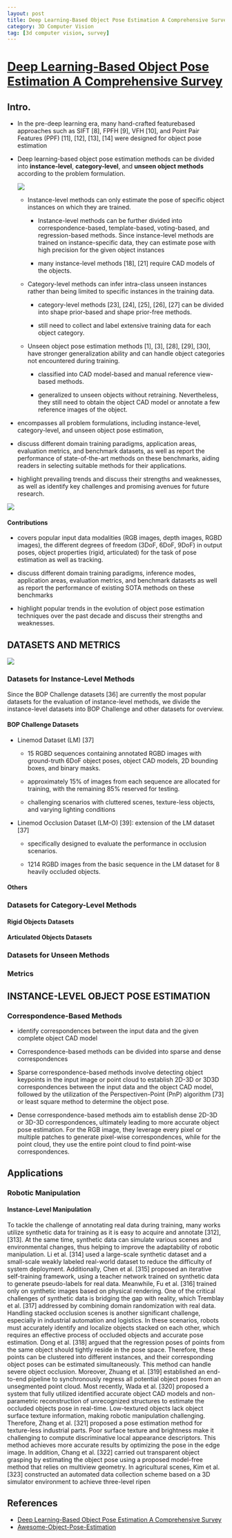 ```yaml
---
layout: post
title: Deep Learning-Based Object Pose Estimation A Comprehensive Survey
category: 3D Computer Vision
tag: [3d computer vision, survey]
---
```



# [Deep Learning-Based Object Pose Estimation A Comprehensive Survey](https://arxiv.org/pdf/2405.07801)

## Intro.
* In the pre-deep learning era, many hand-crafted featurebased approaches such as SIFT [8], FPFH [9], VFH [10], and
Point Pair Features (PPF) [11], [12], [13], [14] were designed for object pose estimation


* Deep learning-based object pose estimation methods can be divided into **instance-level**, **category-level**, and **unseen object methods** according to the problem formulation. 

    <img src='/assets/3d_computer_vision/dl_based_object_pose_estimation/pose_estimation.png'>


    * Instance-level methods can only estimate the pose of specific object instances on which they are trained. 
        
        * Instance-level methods can be further divided into correspondence-based, template-based, voting-based, and regression-based methods. Since instance-level methods are trained on instance-specific data, they can estimate pose with high precision for the given object instances

        * many instance-level methods [18], [21] require CAD models of the objects. 

    * Category-level methods can infer intra-class unseen instances rather than being limited to specific instances in the training data. 
            
        * category-level methods [23], [24], [25], [26], [27] can be divided into shape prior-based and shape prior-free methods. 

        * still need to collect and label extensive training data for each object category.

    * Unseen object pose estimation methods [1], [3], [28], [29], [30], have stronger generalization ability and can handle object categories not encountered during training.

        * classified into CAD model-based and manual reference view-based methods. 
        
        * generalized to unseen objects without retraining. Nevertheless, they still need to obtain the object CAD model or annotate a few reference images of the object.


* encompasses all problem formulations, including instance-level, category-level, and unseen object pose estimation,

* discuss different domain training paradigms, application areas, evaluation metrics, and benchmark datasets, as well as report the performance of state-of-the-art methods on these benchmarks, aiding readers in selecting suitable methods for their applications. 

* highlight prevailing trends and discuss their strengths and weaknesses, as well as identify key challenges
and promising avenues for future research. 

<img src='/assets/3d_computer_vision/dl_based_object_pose_estimation/taxonomy.png'>

#### Contributions
    
* covers popular input data modalities (RGB images, depth images, RGBD images), the different degrees of freedom (3DoF, 6DoF, 9DoF) in output poses, object properties (rigid, articulated) for the task of pose estimation as well as tracking. 

* discuss different domain training paradigms, inference modes, application areas, evaluation metrics, and benchmark datasets as well as report the performance of existing SOTA methods on these benchmarks

* highlight popular trends in the evolution of object pose estimation techniques over the past decade and discuss their strengths and weaknesses.



## DATASETS AND METRICS

<img src='/assets/3d_computer_vision/dl_based_object_pose_estimation/overview_datasets.png'>

### Datasets for Instance-Level Methods

Since the BOP Challenge datasets [36] are currently the most popular datasets for the evaluation of instance-level
methods, we divide the instance-level datasets into BOP Challenge and other datasets for overview.


#### BOP Challenge Datasets

* Linemod Dataset (LM) [37] 
    
    * 15 RGBD sequences containing annotated RGBD images with ground-truth 6DoF object poses, object CAD models, 2D bounding boxes, and binary masks. 
    
    * approximately 15% of images from each sequence are allocated for training, with the remaining 85% reserved for testing.
    
    * challenging scenarios with cluttered scenes, texture-less objects, and varying lighting conditions
    
* Linemod Occlusion Dataset (LM-O) [39]: extension of the LM dataset [37]

    * specifically designed to evaluate the performance in occlusion scenarios. 
    
    * 1214 RGBD images from the basic sequence in the LM dataset for 8 heavily occluded objects. 

#### Others

### Datasets for Category-Level Methods

#### Rigid Objects Datasets

#### Articulated Objects Datasets

### Datasets for Unseen Methods



### Metrics 


## INSTANCE-LEVEL OBJECT POSE ESTIMATION

### Correspondence-Based Methods

* identify correspondences between the input data and the given complete object CAD model

* Correspondence-based methods can be divided into sparse and dense correspondences

* Sparse correspondence-based methods involve detecting object keypoints in the input image or point cloud to establish 2D-3D or 3D3D correspondences between the input data and the object CAD model, followed by the utilization of the Perspectiven-Point (PnP) algorithm [73] or least square method to determine the object pose. 

* Dense correspondence-based methods aim to establish dense 2D-3D or 3D-3D correspondences, ultimately leading to more accurate object pose estimation. For the RGB image, they leverage every pixel or multiple patches to generate pixel-wise correspondences, while for the point cloud, they use the entire point cloud to find point-wise correspondences.



## Applications

### Robotic Manipulation

#### Instance-Level Manipulation

To tackle the challenge of annotating real data during training, many works utilize synthetic data for training as it is easy to acquire and annotate [312], [313]. At the same time, synthetic data can simulate various scenes and environmental changes, thus helping to improve the adaptability of robotic manipulation. Li et al. 
[314] used a large-scale
synthetic dataset and a small-scale weakly labeled real-world
dataset to reduce the difficulty of system deployment. Additionally, Chen et al. [315] proposed an iterative self-training
framework, using a teacher network trained on synthetic
data to generate pseudo-labels for real data. Meanwhile, Fu
et al. [316] trained only on synthetic images based on physical
rendering. One of the critical challenges of synthetic data is
bridging the gap with reality, which Tremblay et al. [317]
addressed by combining domain randomization with real
data.
Handling stacked occlusion scenes is another significant challenge, especially in industrial automation and logistics. In these scenarios, robots must accurately identify
and localize objects stacked on each other, which requires
an effective process of occluded objects and accurate pose
estimation. Dong et al. [318] argued that the regression poses
of points from the same object should tightly reside in the
pose space. Therefore, these points can be clustered into
different instances, and their corresponding object poses can
be estimated simultaneously. This method can handle severe
object occlusion. Moreover, Zhuang et al. [319] established
an end-to-end pipeline to synchronously regress all potential
object poses from an unsegmented point cloud. Most recently, Wada et al. [320] proposed a system that fully utilized
identified accurate object CAD models and non-parametric
reconstruction of unrecognized structures to estimate the
occluded objects pose in real-time.
Low-textured objects lack object surface texture information, making robotic manipulation challenging. Therefore,
Zhang et al. [321] proposed a pose estimation method for
texture-less industrial parts. Poor surface texture and brightness make it challenging to compute discriminative local
appearance descriptors. This method achieves more accurate
results by optimizing the pose in the edge image. In addition,
Chang et al. [322] carried out transparent object grasping
by estimating the object pose using a proposed model-free
method that relies on multiview geometry. In agricultural
scenes, Kim et al. [323] constructed an automated data collection scheme based on a 3D simulator environment to achieve
three-level ripen


## References

- [Deep Learning-Based Object Pose Estimation A Comprehensive Survey](https://arxiv.org/pdf/2405.07801)
- [Awesome-Object-Pose-Estimation](https://github.com/CNJianLiu/Awesome-Object-Pose-Estimation)